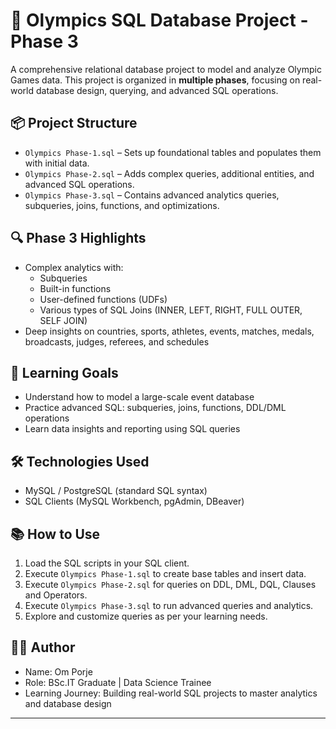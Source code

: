 # 🏅 Olympics SQL Database Project - Phase 3

A comprehensive relational database project to model and analyze Olympic Games data. This project is organized in **multiple phases**, focusing on real-world database design, querying, and advanced SQL operations.

## 📦 Project Structure

- `Olympics Phase-1.sql` – Sets up foundational tables and populates them with initial data.
- `Olympics Phase-2.sql` – Adds complex queries, additional entities, and advanced SQL operations.
- `Olympics Phase-3.sql` – Contains advanced analytics queries, subqueries, joins, functions, and optimizations.

## 🔍 Phase 3 Highlights

- Complex analytics with:
  - Subqueries
  - Built-in functions
  - User-defined functions (UDFs)
  - Various types of SQL Joins (INNER, LEFT, RIGHT, FULL OUTER, SELF JOIN)
- Deep insights on countries, sports, athletes, events, matches, medals, broadcasts, judges, referees, and schedules

## 🧠 Learning Goals

- Understand how to model a large-scale event database
- Practice advanced SQL: subqueries, joins, functions, DDL/DML operations
- Learn data insights and reporting using SQL queries

## 🛠️ Technologies Used

- MySQL / PostgreSQL (standard SQL syntax)
- SQL Clients (MySQL Workbench, pgAdmin, DBeaver)


## 📚 How to Use

1. Load the SQL scripts in your SQL client.
2. Execute `Olympics Phase-1.sql` to create base tables and insert data.
3. Execute `Olympics Phase-2.sql` for queries on DDL, DML, DQL, Clauses and Operators.
4. Execute `Olympics Phase-3.sql` to run advanced queries and analytics.
5. Explore and customize queries as per your learning needs.

## 👨‍💻 Author

- Name: Om Porje  
- Role: BSc.IT Graduate | Data Science Trainee  
- Learning Journey: Building real-world SQL projects to master analytics and database design

---
